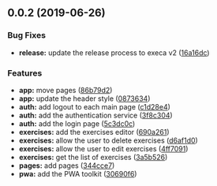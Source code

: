 ## 0.0.2 (2019-06-26)


### Bug Fixes

* **release:** update the release process to execa v2 ([16a16dc](https://github.com/kensodemann/savitr/commit/16a16dc))


### Features

* **app:** move pages ([86b79d2](https://github.com/kensodemann/savitr/commit/86b79d2))
* **app:** update the header style ([0873634](https://github.com/kensodemann/savitr/commit/0873634))
* **auth:** add logout to each main page ([c1d28e4](https://github.com/kensodemann/savitr/commit/c1d28e4))
* **auth:** add the authentication service ([3f8c304](https://github.com/kensodemann/savitr/commit/3f8c304))
* **auth:** add the login page ([5c3dc0c](https://github.com/kensodemann/savitr/commit/5c3dc0c))
* **exercises:** add the exercises editor ([690a261](https://github.com/kensodemann/savitr/commit/690a261))
* **exercises:** allow the user to delete exercises ([d6af1d0](https://github.com/kensodemann/savitr/commit/d6af1d0))
* **exercises:** allow the user to edit exercises ([4ff7091](https://github.com/kensodemann/savitr/commit/4ff7091))
* **exercises:** get the list of exercises ([3a5b526](https://github.com/kensodemann/savitr/commit/3a5b526))
* **pages:** add pages ([344cce7](https://github.com/kensodemann/savitr/commit/344cce7))
* **pwa:** add the PWA toolkit ([30690f6](https://github.com/kensodemann/savitr/commit/30690f6))




